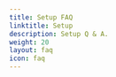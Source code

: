 ```yaml
---
title: Setup FAQ
linktitle: Setup
description: Setup Q & A.
weight: 20
layout: faq
icon: faq
---
```

